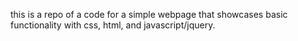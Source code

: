 this is a repo of a code for a simple webpage that showcases basic functionality with css, html, and javascript/jquery.
